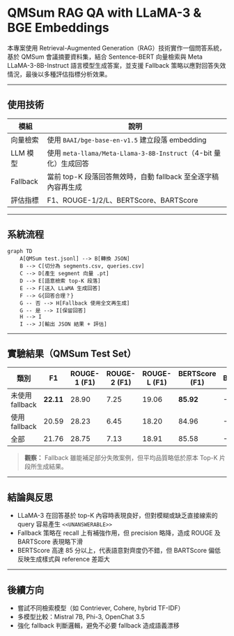 # QMSum RAG QA with LLaMA-3 & BGE Embeddings

本專案使用 Retrieval-Augmented Generation（RAG）技術實作一個問答系統，基於 QMSum 會議摘要資料集，結合 Sentence-BERT 向量檢索與 Meta LLaMA-3-8B-Instruct 語言模型生成答案，並支援 Fallback 策略以應對回答失效情況，最後以多種評估指標分析效果。

---

## 使用技術

| 模組 | 說明 |
|------|------|
| 向量檢索 | 使用 `BAAI/bge-base-en-v1.5` 建立段落 embedding |
| LLM 模型 | 使用 `meta-llama/Meta-Llama-3-8B-Instruct`（4-bit 量化）生成回答 |
| Fallback | 當前 top-K 段落回答無效時，自動 fallback 至全逐字稿內容再生成 |
| 評估指標 | F1、ROUGE-1/2/L、BERTScore、BARTScore |

---

## 系統流程

```mermaid
graph TD
    A[QMSum test.jsonl] --> B[轉換 JSON]
    B --> C[切分為 segments.csv, queries.csv]
    C --> D[產生 segment 向量 .pt]
    D --> E[語意檢索 top-K 段落]
    E --> F[送入 LLaMA 生成回答]
    F --> G{回答合理？}
    G -- 否 --> H[Fallback 使用全文再生成]
    G -- 是 --> I[保留回答]
    H --> I
    I --> J[輸出 JSON 結果 + 評估]
```

---

## 實驗結果（QMSum Test Set）

| 類別             | F1    | ROUGE-1 (F1) | ROUGE-2 (F1) | ROUGE-L (F1) | BERTScore (F1) | BARTScore |
|------------------|-------|---------------|---------------|---------------|----------------|-----------|
| 未使用 fallback | **22.11** | 28.90         | 7.25          | 19.06         | **85.92**      | -3.75     |
| 使用 fallback   | 20.59 | 28.23         | 6.45          | 18.20         | 84.96          | -3.78     |
| 全部             | 21.76 | 28.75         | 7.13          | 18.91         | 85.58          | -3.77     |

> **觀察：** Fallback 雖能補足部分失敗案例，但平均品質略低於原本 Top-K 片段所生成結果。

---

## 結論與反思

- LLaMA-3 在回答基於 top-K 內容時表現良好，但對模糊或缺乏直接線索的 query 容易產生 `<<UNANSWERABLE>>`
- Fallback 策略在 recall 上有補強作用，但 precision 略降，造成 ROUGE 及 BARTScore 表現略下滑
- BERTScore 高達 85 分以上，代表語意對齊度仍不錯，但 BARTScore 偏低反映生成樣式與 reference 差距大

---

## 後續方向

- 嘗試不同檢索模型（如 Contriever, Cohere, hybrid TF-IDF）
- 多模型比較：Mistral 7B, Phi-3, OpenChat 3.5
- 強化 fallback 判斷邏輯，避免不必要 fallback 造成語義漂移


